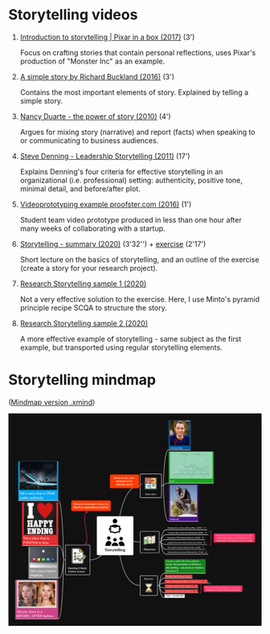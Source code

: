 

# Storytelling videos

1.  [Introduction to storytelling | Pixar in a box (2017)](https://youtu.be/ru84HBS7B_4) (3')
    
    Focus on crafting stories that contain personal reflections, uses
    Pixar's production of "Monster Inc" as an example.

2.  [A simple story by Richard Buckland (2016)](https://youtu.be/G8GR9hJ7lEY) (3')
    
    Contains the most important elements of story. Explained by
    telling a simple story.

1.  [Nancy Duarte - the power of story (2010)](https://youtu.be/GY3u6QuZXEs) (4')
    
    Argues for mixing story (narrative) and report (facts) when
    speaking to or communicating to business audiences.

2.  [Steve Denning - Leadership Storytelling (2011)](https://youtu.be/RipHYzhKCuI) (17')
    
    Explains Denning's four criteria for effective storytelling in an
    organizational (i.e. professional) setting: authenticity,
    positive tone, minimal detail, and before/after plot.

3.  [Videoprototyping example proofster.com (2016)](https://youtu.be/4MNPjWxy5Bg) (1')
    
    Student team video prototype produced in less than one hour after
    many weeks of collaborating with a startup.

4.  [Storytelling - summary (2020)](https://youtu.be/3ljt5fKVryg) (3'32'') + [exercise](https://youtu.be/94qw2drvl-k) (2'17')
    
    Short lecture on the basics of storytelling, and an outline of
    the exercise (create a story for your research project).

5.  [Research Storytelling sample 1 (2020)](https://youtu.be/xMuBp1U-rew)
    
    Not a very effective solution to the exercise. Here, I use
    Minto's pyramid principle recipe SCQA to structure the story.

6.  [Research Storytelling sample 2 (2020)](https://youtu.be/ebOqbdzIoU4)
    
    A more effective example of storytelling - same subject as the
    first example, but transported using regular storytelling
    elements.


# Storytelling mindmap

([Mindmap version .xmind](https://github.com/birkenkrahe/mod482/blob/main/6_storytelling/6_storytelling.xmind))

![img](./img/mindmap.png)

